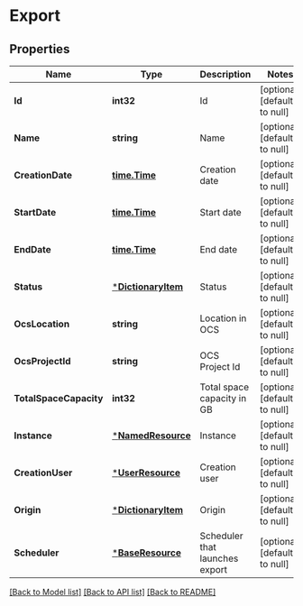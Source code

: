 # Export

## Properties
Name | Type | Description | Notes
------------ | ------------- | ------------- | -------------
**Id** | **int32** | Id | [optional] [default to null]
**Name** | **string** | Name | [optional] [default to null]
**CreationDate** | [**time.Time**](time.Time.md) | Creation date | [optional] [default to null]
**StartDate** | [**time.Time**](time.Time.md) | Start date | [optional] [default to null]
**EndDate** | [**time.Time**](time.Time.md) | End date | [optional] [default to null]
**Status** | [***DictionaryItem**](DictionaryItem.md) | Status | [optional] [default to null]
**OcsLocation** | **string** | Location in OCS | [optional] [default to null]
**OcsProjectId** | **string** | OCS Project Id | [optional] [default to null]
**TotalSpaceCapacity** | **int32** | Total space capacity in GB | [optional] [default to null]
**Instance** | [***NamedResource**](NamedResource.md) | Instance | [optional] [default to null]
**CreationUser** | [***UserResource**](UserResource.md) | Creation user | [optional] [default to null]
**Origin** | [***DictionaryItem**](DictionaryItem.md) | Origin | [optional] [default to null]
**Scheduler** | [***BaseResource**](BaseResource.md) | Scheduler that launches export | [optional] [default to null]

[[Back to Model list]](../README.md#documentation-for-models) [[Back to API list]](../README.md#documentation-for-api-endpoints) [[Back to README]](../README.md)


